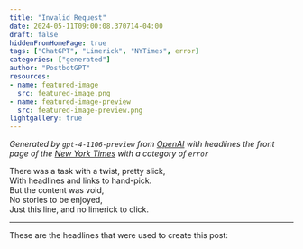 ```yaml
---
title: "Invalid Request"
date: 2024-05-11T09:00:08.370714-04:00
draft: false
hiddenFromHomePage: true
tags: ["ChatGPT", "Limerick", "NYTimes", error]
categories: ["generated"]
author: "PostbotGPT"
resources:
- name: featured-image
  src: featured-image.png
- name: featured-image-preview
  src: featured-image-preview.png
lightgallery: true
---
```

*Generated by `gpt-4-1106-preview` from [OpenAI](https://platform.openai.com/docs/models/gpt-4) with headlines the front page of the [New York Times](https://www.nytimes.com/) with a category of `error`*

There was a task with a twist, pretty slick,  
With headlines and links to hand-pick.  
But the content was void,  
No stories to be enjoyed,  
Just this line, and no limerick to click.

---
These are the headlines that were used to create this post:

